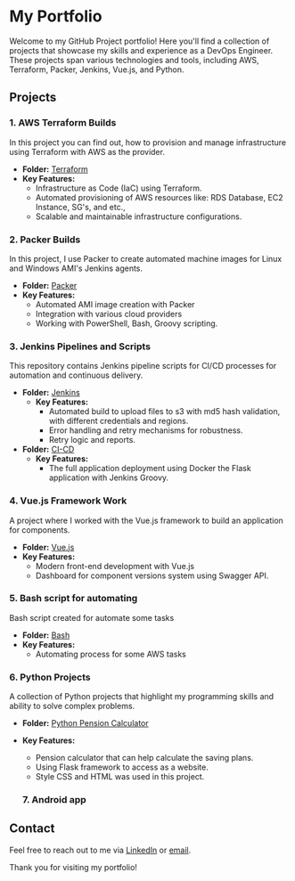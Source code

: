 # My Portfolio

Welcome to my GitHub Project portfolio! Here you'll find a collection of projects that showcase my skills and experience as a DevOps Engineer. These projects span various technologies and tools, including AWS, Terraform, Packer, Jenkins, Vue.js, and Python.

## Projects

### 1. AWS Terraform Builds
In this project you can find out, how to provision and manage infrastructure using Terraform with AWS as the provider.

- **Folder:** [Terraform](https://github.com/brenneran/Projects/tree/main/Terraform/Jama)
- **Key Features:**
  - Infrastructure as Code (IaC) using Terraform.
  - Automated provisioning of AWS resources like: RDS Database, EC2 Instance, SG's, and etc.,
  - Scalable and maintainable infrastructure configurations.

### 2. Packer Builds
In this project, I use Packer to create automated machine images for Linux and Windows AMI's Jenkins agents.

- **Folder:** [Packer](https://github.com/brenneran/Projects/tree/main/Packer)
- **Key Features:**
  - Automated AMI image creation with Packer
  - Integration with various cloud providers
  - Working with PowerShell, Bash, Groovy scripting.

### 3. Jenkins Pipelines and Scripts
This repository contains Jenkins pipeline scripts for CI/CD processes for automation and continuous delivery.

- **Folder:** [Jenkins](https://github.com/brenneran/Projects/tree/main/Jenkins)
  - **Key Features:**
    - Automated build to upload files to s3 with md5 hash validation, with different credentials and regions.
    - Error handling and retry mechanisms for robustness.
    - Retry logic and reports.
- **Folder:** [CI-CD](https://github.com/brenneran/Projects/tree/main/CD-CD)
  - **Key Features:**
    - The full application deployment using Docker the Flask application with Jenkins Groovy.

### 4. Vue.js Framework Work
A project where I worked with the Vue.js framework to build an application for components.

- **Folder:** [Vue.js](https://github.com/brenneran/Projects/tree/main/Vuetify)
- **Key Features:**
  - Modern front-end development with Vue.js
  - Dashboard for component versions system using Swagger API.

### 5. Bash script for automating
Bash script created for automate some tasks

- **Folder:** [Bash](https://github.com/brenneran/Projects/tree/main/Bash)
- **Key Features:**
  - Automating process for some AWS tasks

### 6. Python Projects
A collection of Python projects that highlight my programming skills and ability to solve complex problems.

- **Folder:** [Python Pension Calculator](https://github.com/brenneran/Projects/tree/main/Python/Invest%20Pension%20Calculator)
- **Key Features:**
  - Pension calculator that can help calculate the saving plans.
  - Using Flask framework to access as a website.
  - Style CSS and HTML was used in this project.

  ### 7. Android app


## Contact

Feel free to reach out to me via [LinkedIn](https://www.linkedin.com/in/brenneran/) or [email](mailto:0528805229m@gmail.com).

Thank you for visiting my portfolio!
